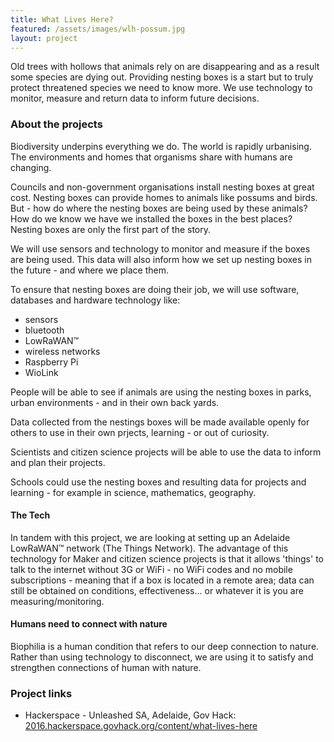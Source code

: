 ```yaml
---
title: What Lives Here?
featured: /assets/images/wlh-possum.jpg
layout: project
---
```


Old trees with hollows that animals rely on are disappearing and as a result some species are dying out. Providing nesting boxes is a start but to truly protect threatened species we need to know more. We use technology to monitor, measure and return data to inform future decisions.

### About the projects

Biodiversity underpins everything we do. The world is rapidly urbanising. The environments and homes that organisms share with humans are changing.

Councils and non-government organisations install nesting boxes at great cost. Nesting boxes can provide homes to animals like possums and birds.  But - how do where the nesting boxes are being used by these animals?  How do we know we have we installed the boxes in the best places?  Nesting boxes are only the first part of the story. 

We will use sensors and technology to monitor and measure if the boxes are being used. This data will also inform how we set up nesting boxes in the future - and where we place them. 

To ensure that nesting boxes are doing their job, we will use software, databases and hardware technology like:
* sensors 
* bluetooth
* LowRaWAN™
* wireless networks
* Raspberry Pi
* WioLink 

People will be able to see if animals are using the nesting boxes in parks, urban environments - and in their own back yards.

Data collected from the nestings boxes will be made available openly for others to use in their own prjects, learning - or out of curiosity.

Scientists and citizen science projects will be able to use the data to inform and plan their projects. 

Schools could use the nesting boxes and resulting data for projects and learning - for example in science, mathematics, geography.

#### The Tech

In tandem with this project, we are looking at setting up an Adelaide LowRaWAN™ network (The Things Network). The advantage of this technology for Maker and citizen science projects is that it allows 'things' to talk to the internet without 3G or WiFi - no WiFi codes and no mobile subscriptions - meaning that if a box is located in a remote area; data can still be obtained on conditions, effectiveness... or whatever it is you are measuring/monitoring.

#### Humans need to connect with nature

Biophilia is a human condition that refers to our deep connection to nature. Rather than using technology to disconnect, we are using it to satisfy and strengthen connections of human with nature.

### Project links

* Hackerspace - Unleashed SA, Adelaide, Gov Hack: [2016.hackerspace.govhack.org/content/what-lives-here](http://2016.hackerspace.govhack.org/content/what-lives-here)